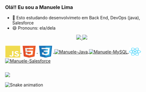 ### Olá!! Eu sou a Manuele Lima

- 🌱 Esto estudando desenvolvimeto em Back End, DevOps (java), Salesforce
- 😄 Pronouns: ela/dela

<div align="center">
  <a href="https://github.com/ManueleLima">
  <img height="180em" src="https://github-readme-stats.vercel.app/api?username=ManueleLima&show_icons=true&theme=dracula&include_all_commits=true&count_private=true"/>
  <img height="180em" src="https://github-readme-stats.vercel.app/api/top-langs/?username=ManueleLima&layout=compact&langs_count=7&theme=dracula"/>
</div>
<div style="display: inline_block"><br>
  <img align="center" alt="Manuele-Js" height="40" width="50" src="https://raw.githubusercontent.com/devicons/devicon/master/icons/javascript/javascript-plain.svg">
  <img align="center" alt="Manuele-HTML" height="40" width="50" src="https://raw.githubusercontent.com/devicons/devicon/master/icons/html5/html5-original.svg">
  <img align="center" alt="Manuele-CSS" height="40" width="50" src="https://raw.githubusercontent.com/devicons/devicon/master/icons/css3/css3-original.svg">
  <img align="center" alt="Manuele-Java" height="40" width="50" src="https://cdn.jsdelivr.net/gh/devicons/devicon/icons/java/java-original.svg" >
  <img align="center" alt="Manuele-MySQL" height="40" width="50" 
src="https://cdn.jsdelivr.net/gh/devicons/devicon/icons/mysql/mysql-original-wordmark.svg">        
  <img align="center" alt="Manuele-React" height="30" width="40" src="https://raw.githubusercontent.com/devicons/devicon/master/icons/react/react-original.svg">
    <img align="center" alt="Manuele-Salesforce" height="30" width="40" 
src="https://cdn.jsdelivr.net/gh/devicons/devicon/icons/salesforce/salesforce-original.svg">
</div>

## 

<div> 

  <a href="https://www.linkedin.com/in/manuelelima/" target="_blank"><img src="https://img.shields.io/badge/-LinkedIn-%230077B5?style=for-the-badge&logo=linkedin&logoColor=white" target="_blank"></a> 
 
  ![Snake animation](https://github.com/ManueleLima/ManueleLima/blob/output/github-contribution-grid-snake.svg)
 
</div>
